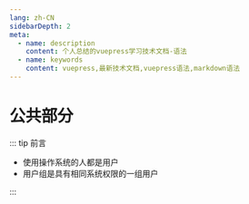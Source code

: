 ```yaml
---
lang: zh-CN
sidebarDepth: 2
meta:
  - name: description
    content: 个人总结的vuepress学习技术文档-语法
  - name: keywords
    content: vuepress,最新技术文档,vuepress语法,markdown语法
---
```


# 公共部分

::: tip 前言

- 使用操作系统的人都是用户
- 用户组是具有相同系统权限的一组用户

:::

